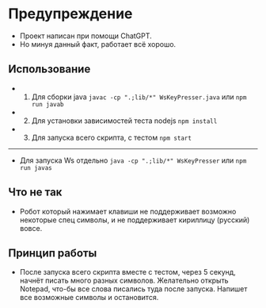 # Предупреждение
- Проект написан при помощи ChatGPT.
- Но минуя данный факт, работает всё хорошо.

## Использование
- 1. Для сборки java ```javac -cp ".;lib/*" WsKeyPresser.java``` или ```npm run javab```
- 2. Для установки зависимостей теста nodejs ```npm install```
- 3. Для запуска всего скрипта, с тестом ```npm start```

---

- Для запуска Ws отдельно ```java -cp ".;lib/*" WsKeyPresser``` или ```npm run javas```

## Что не так
- Робот который нажимает клавиши не поддерживает возможно некоторые спец символы, и не поддерживает кириллицу (русский) вовсе.

## Принцип работы
- После запуска всего скрипта вместе с тестом, через 5 секунд, начнёт писать много разных символов. Желательно открыть Notepad, что-бы все слова писались туда после запуска. Напишет все возможные символы и остановится.
